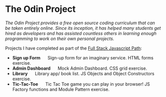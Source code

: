 # The Odin Project

<em>The Odin Project provides a free open source coding curriculum that can be taken entirely online. Since its inception, it has helped many students get hired as developers and has assisted countless others in learning enough programming to work on their own personal projects.</em>


Projects I have completed as part of the [Full Stack Javascript Path](https://www.theodinproject.com/paths/full-stack-javascript):

- **Sign up Form**  &nbsp;&nbsp;&nbsp;&nbsp; Sign-up form for an imaginary service. HTML forms exercise.
- **Admin Dashboard** &nbsp;&nbsp;&nbsp;&nbsp; Mock Admin Dashboard. CSS grid exercise.
- **Library**  &nbsp;&nbsp;&nbsp;&nbsp; Library app/ book list. JS Objects and Object Constructors exercise.
- **Tic-Tac-Toe**  &nbsp;&nbsp;&nbsp;&nbsp; Tic Tac Toe game you can play in your browser! JS Factory functions and Module Pattern exercise. 
